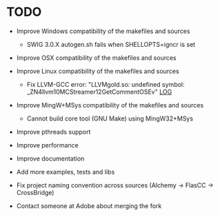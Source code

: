 TODO
====

* Improve Windows compatibility of the makefiles and sources
  * SWIG 3.0.X autogen.sh fails when SHELLOPTS=igncr is set

* Improve OSX compatibility of the makefiles and sources

* Improve Linux compatibility of the makefiles and sources
  * Fix LLVM-GCC error: "LLVMgold.so: undefined symbol: _ZN4llvm10MCStreamer12GetCommentOSEv" [LOG](https://s3.amazonaws.com/archive.travis-ci.org/jobs/24382789/log.txt)

* Improve MingW+MSys compatibility of the makefiles and sources
  * Cannot build core tool (GNU Make) using MingW32+MSys

* Improve pthreads support

* Improve performance

* Improve documentation

* Add more examples, tests and libs

* Fix project naming convention across sources (Alchemy -> FlasCC -> CrossBridge)

* Contact someone at Adobe about merging the fork